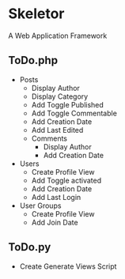 # Skeletor
A Web Application Framework

## ToDo.php
* Posts
  * Display Author
  * Display Category
  * Add Toggle Published
  * Add Toggle Commentable
  * Add Creation Date
  * Add Last Edited
  * Comments
    * Display Author
    * Add Creation Date
* Users
  * Create Profile View
  * Add Toggle activated
  * Add Creation Date
  * Add Last Login
* User Groups
  * Create Profile View
  * Add Join Date

## ToDo.py
* Create Generate Views Script